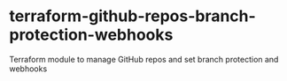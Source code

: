 # terraform-github-repos-branch-protection-webhooks
Terraform module to manage GitHub repos and set branch protection and webhooks
